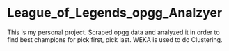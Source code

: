 # League_of_Legends_opgg_Analzyer

This is my personal project.
Scraped opgg data and analyzed it in order to find best champions for pick first, pick last.
WEKA is used to do Clustering.
